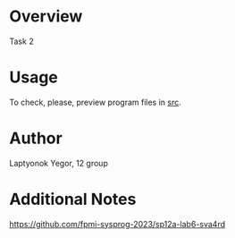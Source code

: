 # Overview

Task 2

# Usage

To check, please, preview program files in [src](/src).

# Author

Laptyonok Yegor, 12 group

# Additional Notes

https://github.com/fpmi-sysprog-2023/sp12a-lab6-sva4rd
